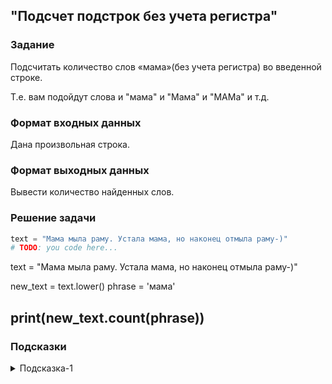 ## "Подсчет подстрок без учета регистра"

### Задание

Подсчитать количество слов «мама»(без учета регистра) во введенной строке.

Т.е. вам подойдут слова и "мама" и "Мама" и "МАМа" и т.д.

### Формат входных данных

Дана произвольная строка.

### Формат выходных данных

Вывести количество найденных слов.

### Решение задачи

```python
text = "Мама мыла раму. Устала мама, но наконец отмыла раму-)"
# TODO: you code here...
```
text = "Мама мыла раму. Устала мама, но наконец отмыла раму-)"

new_text = text.lower()
phrase = 'мама'

print(new_text.count(phrase))
---

### Подсказки

<details>
<summary>Подсказка-1</summary>
Преобразуйте исходную строку к нижнему регистру воспользовавшись соответствующим методом.
</details>
